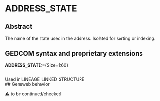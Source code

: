﻿# ADDRESS_STATE
## Abstract
The name of the state used in the address. Isolated for sorting or indexing.


## GEDCOM syntax and proprietary extensions

**ADDRESS_STATE**:={Size=1:60}
<pre>
</pre>
Used in <a href=Ged.LINEAGE_LINKED_STRUCTURE.md>LINEAGE_LINKED_STRUCTURE</a><br />## Geneweb behavior


:warning: to be continued/checked

